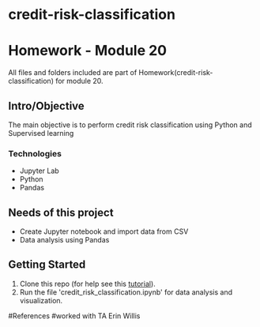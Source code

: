 # credit-risk-classification

# Homework - Module 20
All files and folders included are part of Homework(credit-risk-classification) for module 20.


## Intro/Objective
The main objective is to perform credit risk classification using Python and Supervised learning

### Technologies
* Jupyter Lab
* Python
* Pandas

## Needs of this project
- Create Jupyter notebook and import data from CSV
- Data analysis using Pandas

## Getting Started
1. Clone this repo (for help see this [tutorial](https://help.github.com/articles/cloning-a-repository/)).
2. Run the file 'credit_risk_classification.ipynb' for data analysis and visualization.
   

#References
#worked with TA Erin Willis

